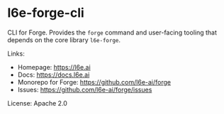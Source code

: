 # l6e-forge-cli

CLI for Forge. Provides the `forge` command and user-facing tooling that depends on the core library `l6e-forge`.

Links:
- Homepage: https://l6e.ai
- Docs: https://docs.l6e.ai
- Monorepo for Forge: https://github.com/l6e-ai/forge
- Issues: https://github.com/l6e-ai/forge/issues

License: Apache 2.0

